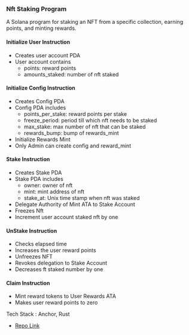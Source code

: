 ### Nft Staking Program

A Solana program for staking an NFT from a specific collection, earning points, and minting rewards.

#### Initialize User Instruction

- Creates user account PDA
- User account contains
    - points: reward points
    - amounts_staked: number of nft staked

#### Initialize Config Instruction

- Creates Config PDA
- Config PDA includes
    - points_per_stake: reward points per stake
    - freeze_period: period till which nft needs to be staked
    - max_stake: max number of nft that can be staked
    - rewards_bump: bump of rewards_mint
- Initialize Rewards Mint
- Only Admin can create config and reward_mint

#### Stake Instruction

- Creates Stake PDA
- Stake PDA includes
    - owner: owner of nft
    - mint: mint address of nft
    - stake_at: Unix time stamp when nft was staked
- Delegate Authority of Mint ATA to Stake Account
- Freezes Nft
- Increment user account staked nft by one

#### UnStake Instruction

- Checks elapsed time
- Increases the user reward points
- Unfreezes NFT
- Revokes delegation to Stake Account
- Decreases ft staked number by one

#### Claim Instruction

- Mint reward tokens to User Rewards ATA
- Makes user reward points to zero

Tech Stack : Anchor, Rust

- [Repo Link](https://github.com/ayushagarwal27/anchor-nft-staking-program/tree/main)
